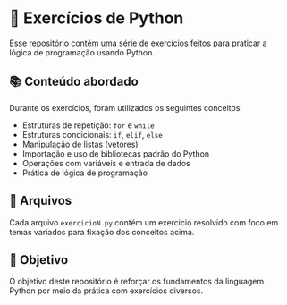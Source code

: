 # 🐍 Exercícios de Python

Esse repositório contém uma série de exercícios feitos para praticar a lógica de programação usando Python.  

## 📚 Conteúdo abordado

Durante os exercícios, foram utilizados os seguintes conceitos:

- Estruturas de repetição: `for` e `while`
- Estruturas condicionais: `if`, `elif`, `else`
- Manipulação de listas (vetores)
- Importação e uso de bibliotecas padrão do Python
- Operações com variáveis e entrada de dados
- Prática de lógica de programação

## 📁 Arquivos

Cada arquivo `exercicioN.py` contém um exercicio resolvido com foco em temas variados para fixação dos conceitos acima.

## 🚀 Objetivo

O objetivo deste repositório é reforçar os fundamentos da linguagem Python por meio da prática com exercícios diversos.


